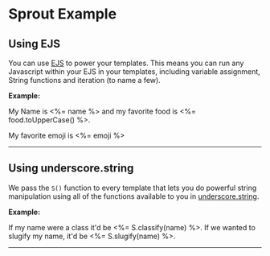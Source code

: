 # Sprout Example

## Using EJS
You can use [EJS](http://ejs.co) to power your templates. This means you can run any Javascript within your EJS in your templates, including variable assignment, String functions and iteration (to name a few).

**Example:**

My Name is <%= name %> and my favorite food is <%= food.toUpperCase() %>.

My favorite emoji is <%= emoji %>

---

## Using underscore.string
We pass the `S()` function to every template that lets you do powerful string manipulation using all of the functions available to you in [underscore.string](https://epeli.github.io/underscore.string/).

**Example:**

If my name were a class it'd be <%= S.classify(name) %>. If we wanted to slugify my name, it'd be <%= S.slugify(name) %>.

---
